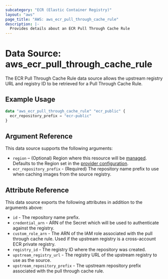 ```yaml
---
subcategory: "ECR (Elastic Container Registry)"
layout: "aws"
page_title: "AWS: aws_ecr_pull_through_cache_rule"
description: |-
  Provides details about an ECR Pull Through Cache Rule
---
```


# Data Source: aws_ecr_pull_through_cache_rule

The ECR Pull Through Cache Rule data source allows the upstream registry URL and registry ID to be retrieved for a Pull Through Cache Rule.

## Example Usage

```terraform
data "aws_ecr_pull_through_cache_rule" "ecr_public" {
  ecr_repository_prefix = "ecr-public"
}
```

## Argument Reference

This data source supports the following arguments:

* `region` – (Optional) Region where this resource will be [managed](https://docs.aws.amazon.com/general/latest/gr/rande.html#regional-endpoints). Defaults to the Region set in the [provider configuration](https://registry.terraform.io/providers/hashicorp/aws/latest/docs#aws-configuration-reference).
* `ecr_repository_prefix` - (Required) The repository name prefix to use when caching images from the source registry.

## Attribute Reference

This data source exports the following attributes in addition to the arguments above:

- `id` - The repository name prefix.
- `credential_arn` - ARN of the Secret which will be used to authenticate against the registry.
- `custom_role_arn` - The ARN of the IAM role associated with the pull through cache rule. Used if the upstream registry is a cross-account ECR private registry.
- `registry_id` - The registry ID where the repository was created.
- `upstream_registry_url` - The registry URL of the upstream registry to use as the source.
- `upstream_repository_prefix` - The upstream repository prefix associated with the pull through cache rule.
